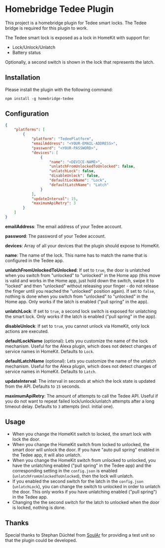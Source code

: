 
# Homebridge Tedee Plugin

This project is a homebridge plugin for Tedee smart locks.
The Tedee bridge is required for this plugin to work.

The Tedee smart lock is exposed as a lock in HomeKit with support for:
- Lock/Unlock/Unlatch
- Battery status

Optionally, a second switch is shown in the lock that represents the latch.

## Installation

Please install the plugin with the following command:

```
npm install -g homebridge-tedee
```

## Configuration

```json
{
    "platforms": [
        {
            "platform": "TedeePlatform",
            "emailAddress": "<YOUR-EMAIL-ADDRESS>",
            "password": "<YOUR-PASSWORD>",
            "devices": [
                {
                    "name": "<DEVICE-NAME>",
                    "unlatchFromUnlockedToUnlocked": false,
                    "unlatchLock": false,
                    "disableUnlock": false,
                    "defaultLockName": "Lock",
                    "defaultLatchName": "Latch"
                }
            ],
            "updateInterval": 15,
            "maximumApiRetry": 3
        }
    ]
}
```

**emailAddress**: The email address of your Tedee account.

**password**: The password of your Tedee account.

**devices**: Array of all your devices that the plugin should expose to HomeKit.

**name**: The name of the lock. This name has to match the name that is configured in the Tedee app.

**unlatchFromUnlockedToUnlocked**: If set to `true`, the door is unlatched when you switch from "unlocked" to "unlocked" in the Home app (this move is valid and works in the Home app, just hold down the switch, swipe it to "locked" and then "unlocked" without releasing your finger - do not release the finger until you reached the "unlocked" position again). If set to `false`, nothing is done when you switch from "unlocked" to "unlocked" in the Home app. Only works if the latch is enabled ("pull spring" in the app).

**unlatchLock**: If set to `true`, a second lock switch is exposed for unlatching the smart lock. Only works if the latch is enabled ("pull spring" in the app).

**disableUnlock**: If set to `true`, you cannot unlock via HomeKit, only lock actions are executed.

**defaultLockName** (optional): Lets you customize the name of the lock mechanism. Useful for the Alexa plugin, which does not detect changes of service names in HomeKit. Defaults to `Lock`.

**defaultLatchName** (optional): Lets you customize the name of the unlatch mechanism. Useful for the Alexa plugin, which does not detect changes of service names in HomeKit. Defaults to `Latch`.

**updateInterval**: The interval in seconds at which the lock state is updated from the API. Defaults to `15` seconds.

**maximumApiRetry**: The amount of attempts to call the Tedee API. Useful if you do not want to repeat failed lock/unlock/unlatch attempts after a long timeout delay. Defaults to `3` attempts (incl. initial one).

## Usage

* When you change the HomeKit switch to locked, the smart lock with lock the door.
* When you change the HomeKit switch from locked to unlocked, the smart door will unlock the door. If you have "auto pull spring" enabled in the Tedee app, it will also unlatch.
* When you change the HomeKit switch from unlocked to unlocked, you have the unlatching enabled ("pull spring" in the Tedee app) and the corresponding setting in the `config.json` is enabled (`unlatchFromUnlockedToUnlocked`), then the lock will unlatch.
* If you enabled the second switch for the latch in the `config.json` (`unlatchLock`), you can change the switch to unlocked in order to unlatch the door. This only works if you have unlatching enabled ("pull spring") in the Tedee app.
* Changing the the second switch for the latch to unlocked when the door is locked, nothing is done.

## Thanks

Special thanks to Stephan Düchtel from [SoulAr](https://www.soular.de) for providing a test unit so that the plugin could be developed.
